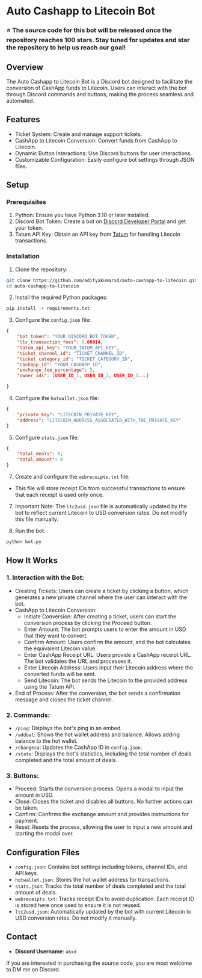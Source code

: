 # Auto Cashapp to Litecoin Bot

### ⭐️ The source code for this bot will be released once the repository reaches **100 stars**. Stay tuned for updates and star the repository to help us reach our goal!

## Overview
The Auto Cashapp to Litecoin Bot is a Discord bot designed to facilitate the conversion of CashApp funds to Litecoin. Users can interact with the bot through Discord commands and buttons, making the process seamless and automated.

## Features
- Ticket System: Create and manage support tickets.
- CashApp to Litecoin Conversion: Convert funds from CashApp to Litecoin.
- Dynamic Button Interactions: Use Discord buttons for user interactions.
- Customizable Configuration: Easily configure bot settings through JSON files.

## Setup
### Prerequisites
1. Python: Ensure you have Python 3.10 or later installed.
2. Discord Bot Token: Create a bot on [Discord Developer Portal](https://discord.com/developers/applications) and get your token.
3. Tatum API Key: Obtain an API key from [Tatum](https://dashboard.tatum.io/) for handling Litecoin transactions.

### Installation
1. Clone the repository:
```bash
git clone https://github.com/adityakumarxd/auto-cashapp-to-litecoin.git
cd auto-cashapp-to-litecoin
```
2. Install the required Python packages:
```bash
pip install -r requirements.txt
```
3. Configure the `config.json` file:
```json
{
    "bot_token": "YOUR_DISCORD_BOT_TOKEN",
    "ltc_transaction_fees": 0.00014,
    "tatum_api_key": "YOUR_TATUM_API_KEY",
    "ticket_channel_id": "TICKET_CHANNEL_ID",
    "ticket_category_id": "TICKET_CATEGORY_ID",
    "cashapp_id": "YOUR_CASHAPP_ID",
    "exchange_fee_percentage": 5,
    "owner_ids": [USER_ID_1, USER_ID_2, USER_ID_3...]

}
```
4. Configure the `hotwallet.json` file:
```json
{
    "private_key": "LITECOIN_PRIVATE_KEY",
    "address": "LITECOIN_ADDRESS_ASSOCIATED_WITH_THE_PRIVATE_KEY"
}
```
5. Configure `stats.json` file:
```json
{
    "total_deals": 0,
    "total_amount": 0
}
```
7. Create and configure the `webreceipts.txt` file:
- This file will store receipt IDs from successful transactions to ensure that each receipt is used only once.

7. Important Note: The `ltc2usd.json` file is automatically updated by the bot to reflect current Litecoin to USD conversion rates. Do not modify this file manually.

8. Run the bot:

```bash
python bot.py
```

## How It Works
### 1. Interaction with the Bot:

- Creating Tickets: Users can create a ticket by clicking a button, which generates a new private channel where the user can interact with the bot.
- CashApp to Litecoin Conversion:
    - Initiate Conversion: After creating a ticket, users can start the conversion process by clicking the Proceed button.
    - Enter Amount: The bot prompts users to enter the amount in USD that they want to convert.
    - Confirm Amount: Users confirm the amount, and the bot calculates the equivalent Litecoin value.
    - Enter CashApp Receipt URL: Users provide a CashApp receipt URL. The bot validates the URL and processes it.
    - Enter Litecoin Address: Users input their Litecoin address where the converted funds will be sent.
    - Send Litecoin: The bot sends the Litecoin to the provided address using the Tatum API.
- End of Process: After the conversion, the bot sends a confirmation message and closes the ticket channel.

### 2. Commands:
- `/ping`: Displays the bot's ping in an embed.
- `/addbal`: Shows the hot wallet address and balance. Allows adding balance to the hot wallet.
- `/changeca`: Updates the CashApp ID in `config.json`.
- `/stats`: Displays the bot's statistics, including the total number of deals completed and the total amount of deals.

### 3. Buttons:
- Proceed: Starts the conversion process. Opens a modal to input the amount in USD.
- Close: Closes the ticket and disables all buttons. No further actions can be taken.
- Confirm: Confirms the exchange amount and provides instructions for payment.
- Reset: Resets the process, allowing the user to input a new amount and starting the modal over.

## Configuration Files
- `config.json`: Contains bot settings including tokens, channel IDs, and API keys.
- `hotwallet.json`: Stores the hot wallet address for transactions.
- `stats.json`: Tracks the total number of deals completed and the total amount of deals.
- `webreceipts.txt`: Tracks receipt IDs to avoid duplication. Each receipt ID is stored here once used to ensure it is not reused.
- `ltc2usd.json`: Automatically updated by the bot with current Litecoin to USD conversion rates. Do not modify it manually.

## Contact
- **Discord Username**: `akxd`

If you are interested in purchasing the source code, you are most welcome to DM me on Discord.

